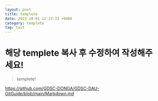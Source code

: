 ```yaml
---
layout: post
title: templete
date: 2022-10-01 12:23:33 +0900
category: templete
tag: test
---
```

# 해당 templete 복사 후 수정하여 작성해주세요!
> templete!

https://github.com/GDSC-DONGA/GDSC-DAU-GitGuide/blob/main/Markdown.md